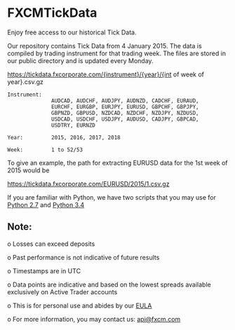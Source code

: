 # FXCMTickData
Enjoy free access to our historical Tick Data.

Our repository contains Tick Data from 4 January 2015. The data is compiled by trading instrument for that trading week. The files are stored in our public directory and is updated every Monday.

https://tickdata.fxcorporate.com/{instrument}/{year}/{int of week of year}.csv.gz

    Instrument: 
                  AUDCAD, AUDCHF, AUDJPY, AUDNZD, CADCHF, EURAUD,
                  EURCHF, EURGBP, EURJPY, EURUSD, GBPCHF, GBPJPY,
                  GBPNZD, GBPUSD, NZDCAD, NZDCHF, NZDJPY, NZDUSD,
                  USDCAD, USDCHF, USDJPY, AUDUSD, CADJPY, GBPCAD,
                  USDTRY, EURNZD

    Year:         2015, 2016, 2017, 2018

    Week:         1 to 52/53

To give an example, the path for extracting EURUSD data for the 1st week of 2015 would be

https://tickdata.fxcorporate.com/EURUSD/2015/1.csv.gz

If you are familiar with Python, we have two scripts that you may use for [Python 2.7](https://github.com/fxcm/MarketData/blob/master/TickData/TickData27.py) and [Python 3.4](https://github.com/fxcm/MarketData/blob/master/TickData/TickData34.py)


## Note:

o	Losses can exceed deposits

o	Past performance is not indicative of future results

o	Timestamps are in UTC

o	Data points are indicative and based on the lowest spreads available exclusively on Active Trader accounts

o	This is for personal use and abides by our [EULA](https://www.fxcm.com/uk/forms/eula/)

o	For more information, you may contact us: api@fxcm.com 

